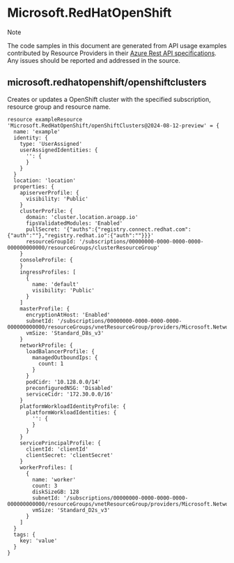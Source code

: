 # Microsoft.RedHatOpenShift
  
> [!NOTE]
> The code samples in this document are generated from API usage examples contributed by Resource Providers in their [Azure Rest API specifications](https://github.com/Azure/azure-rest-api-specs). Any issues should be reported and addressed in the source.


## microsoft.redhatopenshift/openshiftclusters

Creates or updates a OpenShift cluster with the specified subscription, resource group and resource name.
```bicep
resource exampleResource 'Microsoft.RedHatOpenShift/openShiftClusters@2024-08-12-preview' = {
  name: 'example'
  identity: {
    type: 'UserAssigned'
    userAssignedIdentities: {
      '': {
      }
    }
  }
  location: 'location'
  properties: {
    apiserverProfile: {
      visibility: 'Public'
    }
    clusterProfile: {
      domain: 'cluster.location.aroapp.io'
      fipsValidatedModules: 'Enabled'
      pullSecret: '{"auths":{"registry.connect.redhat.com":{"auth":""},"registry.redhat.io":{"auth":""}}}'
      resourceGroupId: '/subscriptions/00000000-0000-0000-0000-000000000000/resourceGroups/clusterResourceGroup'
    }
    consoleProfile: {
    }
    ingressProfiles: [
      {
        name: 'default'
        visibility: 'Public'
      }
    ]
    masterProfile: {
      encryptionAtHost: 'Enabled'
      subnetId: '/subscriptions/00000000-0000-0000-0000-000000000000/resourceGroups/vnetResourceGroup/providers/Microsoft.Network/virtualNetworks/vnet/subnets/master'
      vmSize: 'Standard_D8s_v3'
    }
    networkProfile: {
      loadBalancerProfile: {
        managedOutboundIps: {
          count: 1
        }
      }
      podCidr: '10.128.0.0/14'
      preconfiguredNSG: 'Disabled'
      serviceCidr: '172.30.0.0/16'
    }
    platformWorkloadIdentityProfile: {
      platformWorkloadIdentities: {
        '': {
        }
      }
    }
    servicePrincipalProfile: {
      clientId: 'clientId'
      clientSecret: 'clientSecret'
    }
    workerProfiles: [
      {
        name: 'worker'
        count: 3
        diskSizeGB: 128
        subnetId: '/subscriptions/00000000-0000-0000-0000-000000000000/resourceGroups/vnetResourceGroup/providers/Microsoft.Network/virtualNetworks/vnet/subnets/worker'
        vmSize: 'Standard_D2s_v3'
      }
    ]
  }
  tags: {
    key: 'value'
  }
}
```
